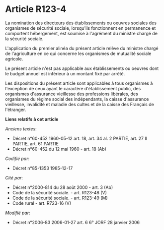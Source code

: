 # Article R123-4

La nomination des directeurs des établissements ou oeuvres sociales des organismes de sécurité sociale, lorsqu'ils
fonctionnent en permanence et comportent hébergement, est soumise à l'agrément du ministre chargé de la sécurité sociale.

L'application du premier alinéa du présent article relève du ministre chargé de l'agriculture en ce qui concerne les
organismes de mutualité sociale agricole. 

Le présent article n'est pas applicable aux établissements ou oeuvres dont le budget annuel est inférieur à un montant fixé
par arrêté. 

Les dispositions du présent article sont applicables à tous organismes à l'exception de ceux ayant le caractère
d'établissement public, des organismes d'assurance vieillesse des professions libérales, des organismes du régime social des
indépendants, la caisse d'assurance vieillesse, invalidité et maladie des cultes et de la caisse des Français de l'étranger.

**Liens relatifs à cet article**

_Anciens textes_:

  - Décret n°60-452 1960-05-12 art. 18, art. 34 al. 2 PARTIE, art. 27 II PARTIE, art. 61 PARTIE
  - Décret n°60-452 du 12 mai 1960 - art. 18 (Ab)

_Codifié par_:

  - Décret n°85-1353 1985-12-17

_Cité par_:

  - Décret n°2000-814 du 28 août 2000 - art. 3 (Ab)
  - Code de la sécurité sociale. - art. R123-48 (V)
  - Code de la sécurité sociale. - art. R123-49 (M)
  - Code rural - art. R723-16 (V)

_Modifié par_:

  - Décret n°2006-83 2006-01-27 art. 6 6° JORF 28 janvier 2006

